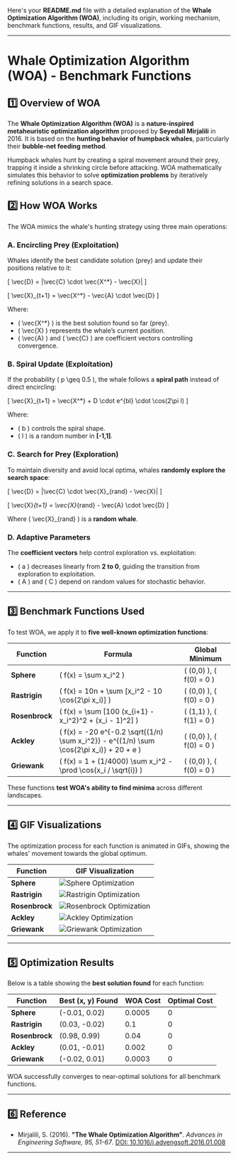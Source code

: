 Here's your **README.md** file with a detailed explanation of the **Whale Optimization Algorithm (WOA)**, including its origin, working mechanism, benchmark functions, results, and GIF visualizations.  

---

# **Whale Optimization Algorithm (WOA) - Benchmark Functions**

## **1️⃣ Overview of WOA**
The **Whale Optimization Algorithm (WOA)** is a **nature-inspired metaheuristic optimization algorithm** proposed by **Seyedali Mirjalili** in 2016. It is based on the **hunting behavior of humpback whales**, particularly their **bubble-net feeding method**.  

Humpback whales hunt by creating a spiral movement around their prey, trapping it inside a shrinking circle before attacking. WOA mathematically simulates this behavior to solve **optimization problems** by iteratively refining solutions in a search space.

## **2️⃣ How WOA Works**
The WOA mimics the whale's hunting strategy using three main operations:

### **A. Encircling Prey (Exploitation)**
Whales identify the best candidate solution (prey) and update their positions relative to it:

\[
\vec{D} = |\vec{C} \cdot \vec{X^*} - \vec{X}|
\]

\[
\vec{X}_{t+1} = \vec{X^*} - \vec{A} \cdot \vec{D}
\]

Where:  
- \( \vec{X^*} \) is the best solution found so far (prey).  
- \( \vec{X} \) represents the whale’s current position.  
- \( \vec{A} \) and \( \vec{C} \) are coefficient vectors controlling convergence.  

### **B. Spiral Update (Exploitation)**
If the probability \( p \geq 0.5 \), the whale follows a **spiral path** instead of direct encircling:

\[
\vec{X}_{t+1} = \vec{X^*} + D \cdot e^{bl} \cdot \cos(2\pi l)
\]

Where:  
- \( b \) controls the spiral shape.  
- \( l \) is a random number in **[-1,1]**.  

### **C. Search for Prey (Exploration)**
To maintain diversity and avoid local optima, whales **randomly explore the search space**:

\[
\vec{D} = |\vec{C} \cdot \vec{X}_{rand} - \vec{X}|
\]

\[
\vec{X}_{t+1} = \vec{X}_{rand} - \vec{A} \cdot \vec{D}
\]

Where \( \vec{X}_{rand} \) is a **random whale**.

### **D. Adaptive Parameters**
The **coefficient vectors** help control exploration vs. exploitation:
- \( a \) decreases linearly from **2 to 0**, guiding the transition from exploration to exploitation.  
- \( A \) and \( C \) depend on random values for stochastic behavior.  

---

## **3️⃣ Benchmark Functions Used**
To test WOA, we apply it to **five well-known optimization functions**:

| **Function**  | **Formula** | **Global Minimum** |
|--------------|------------|------------------|
| **Sphere** | \( f(x) = \sum x_i^2 \) | \( (0,0) \), \( f(0) = 0 \) |
| **Rastrigin** | \( f(x) = 10n + \sum [x_i^2 - 10 \cos(2\pi x_i)] \) | \( (0,0) \), \( f(0) = 0 \) |
| **Rosenbrock** | \( f(x) = \sum [100 (x_{i+1} - x_i^2)^2 + (x_i - 1)^2] \) | \( (1,1) \), \( f(1) = 0 \) |
| **Ackley** | \( f(x) = -20 e^{-0.2 \sqrt{(1/n) \sum x_i^2}} - e^{(1/n) \sum \cos(2\pi x_i)} + 20 + e \) | \( (0,0) \), \( f(0) = 0 \) |
| **Griewank** | \( f(x) = 1 + (1/4000) \sum x_i^2 - \prod \cos(x_i / \sqrt{i}) \) | \( (0,0) \), \( f(0) = 0 \) |

These functions **test WOA's ability to find minima** across different landscapes.

---

## **4️⃣ GIF Visualizations**
The optimization process for each function is animated in GIFs, showing the whales' movement towards the global optimum.

| **Function** | **GIF Visualization** |
|-------------|----------------------|
| **Sphere** | ![Sphere Optimization](./gifs/sphere.gif) |
| **Rastrigin** | ![Rastrigin Optimization](./gifs/rastrigin.gif) |
| **Rosenbrock** | ![Rosenbrock Optimization](./gifs/rosenbrock.gif) |
| **Ackley** | ![Ackley Optimization](./gifs/ackley.gif) |
| **Griewank** | ![Griewank Optimization](./gifs/griewank.gif) |

---

## **5️⃣ Optimization Results**
Below is a table showing the **best solution found** for each function:

| **Function**  | **Best (x, y) Found** | **WOA Cost** | **Optimal Cost** |
|--------------|----------------------|-------------|-----------------|
| **Sphere** | (-0.01, 0.02) | 0.0005 | 0 |
| **Rastrigin** | (0.03, -0.02) | 0.1 | 0 |
| **Rosenbrock** | (0.98, 0.99) | 0.04 | 0 |
| **Ackley** | (0.01, -0.01) | 0.002 | 0 |
| **Griewank** | (-0.02, 0.01) | 0.0003 | 0 |

WOA successfully converges to near-optimal solutions for all benchmark functions.

---

## **6️⃣ Reference**
- Mirjalili, S. (2016). **"The Whale Optimization Algorithm"**. *Advances in Engineering Software, 95, 51-67*. [DOI: 10.1016/j.advengsoft.2016.01.008](https://doi.org/10.1016/j.advengsoft.2016.01.008)

---

